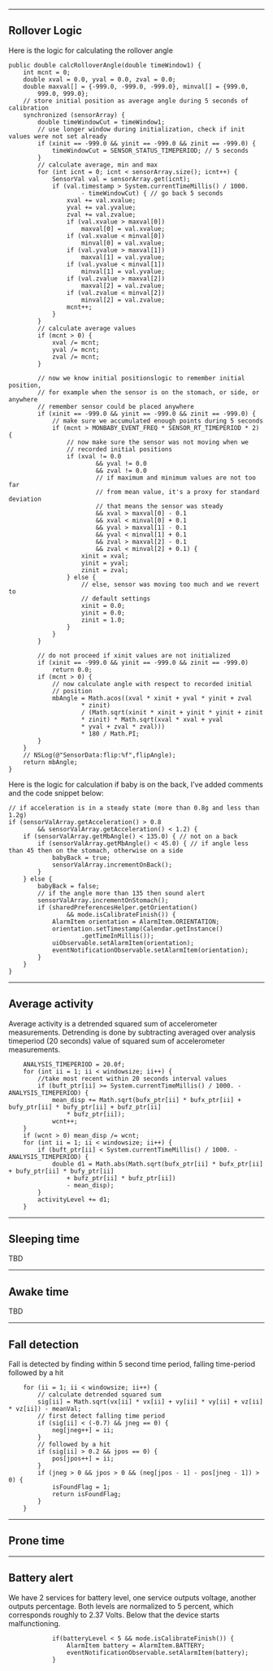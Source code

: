 ---------------
Rollover Logic
---------------
Here is the logic for calculating the rollover angle

    public double calcRolloverAngle(double timeWindow1) {
        int mcnt = 0;
        double xval = 0.0, yval = 0.0, zval = 0.0;
        double maxval[] = {-999.0, -999.0, -999.0}, minval[] = {999.0,
            999.0, 999.0};
        // store initial position as average angle during 5 seconds of calibration
        synchronized (sensorArray) {
            double timeWindowCut = timeWindow1;
            // use longer window during initialization, check if init values were not set already
            if (xinit == -999.0 && yinit == -999.0 && zinit == -999.0) {
                timeWindowCut = SENSOR_STATUS_TIMEPERIOD; // 5 seconds
            }
            // calculate average, min and max
            for (int icnt = 0; icnt < sensorArray.size(); icnt++) {
                SensorVal val = sensorArray.get(icnt);
                if (val.timestamp > System.currentTimeMillis() / 1000.
                        - timeWindowCut) { // go back 5 seconds
                    xval += val.xvalue;
                    yval += val.yvalue;
                    zval += val.zvalue;
                    if (val.xvalue > maxval[0])
                        maxval[0] = val.xvalue;
                    if (val.xvalue < minval[0])
                        minval[0] = val.xvalue;
                    if (val.yvalue > maxval[1])
                        maxval[1] = val.yvalue;
                    if (val.yvalue < minval[1])
                        minval[1] = val.yvalue;
                    if (val.zvalue > maxval[2])
                        maxval[2] = val.zvalue;
                    if (val.zvalue < minval[2])
                        minval[2] = val.zvalue;
                    mcnt++;
                }
            }
            // calculate average values
            if (mcnt > 0) {
                xval /= mcnt;
                yval /= mcnt;
                zval /= mcnt;
            }

            // now we know initial positionslogic to remember initial position, 
            // for example when the sensor is on the stomach, or side, or anywhere
            // remember sensor could be placed anywhere
            if (xinit == -999.0 && yinit == -999.0 && zinit == -999.0) {
                // make sure we accumulated enough points during 5 seconds
                if (mcnt > MONBABY_EVENT_FREQ * SENSOR_RT_TIMEPERIOD * 2) {
                    // now make sure the sensor was not moving when we
                    // recorded initial positions
                    if (xval != 0.0
                            && yval != 0.0
                            && zval != 0.0
                            // if maximum and minimum values are not too far
                            // from mean value, it's a proxy for standard deviation
                            // that means the sensor was steady
                            && xval > maxval[0] - 0.1
                            && xval < minval[0] + 0.1
                            && yval > maxval[1] - 0.1
                            && yval < minval[1] + 0.1
                            && zval > maxval[2] - 0.1
                            && zval < minval[2] + 0.1) {
                        xinit = xval;
                        yinit = yval;
                        zinit = zval;
                    } else {
                        // else, sensor was moving too much and we revert to
                        // default settings
                        xinit = 0.0;
                        yinit = 0.0;
                        zinit = 1.0;
                    }
                }
            }

            // do not proceed if xinit values are not initialized
            if (xinit == -999.0 && yinit == -999.0 && zinit == -999.0)
                return 0.0;
            if (mcnt > 0) {
                // now calculate angle with respect to recorded initial
                // position
                mbAngle = Math.acos((xval * xinit + yval * yinit + zval
                        * zinit)
                        / (Math.sqrt(xinit * xinit + yinit * yinit + zinit
                        * zinit) * Math.sqrt(xval * xval + yval
                        * yval + zval * zval)))
                        * 180 / Math.PI;
            }
        }
        // NSLog(@"SensorData:flip:%f",flipAngle);
        return mbAngle;
    }

Here is the logic for calculation if baby is on the back, I've added comments and the code snippet below:

    // if acceleration is in a steady state (more than 0.8g and less than 1.2g)
    if (sensorValArray.getAcceleration() > 0.8
            && sensorValArray.getAcceleration() < 1.2) {
        if (sensorValArray.getMbAngle() < 135.0) { // not on a back
            if (sensorValArray.getMbAngle() < 45.0) { // if angle less than 45 then on the stomach, otherwise on a side
                babyBack = true;
                sensorValArray.incrementOnBack();
            }
        } else {
            babyBack = false;
            // if the angle more than 135 then sound alert
            sensorValArray.incrementOnStomach();
            if (sharedPreferencesHelper.getOrientation()
                    && mode.isCalibrateFinish()) {
                AlarmItem orientation = AlarmItem.ORIENTATION;
                orientation.setTimestamp(Calendar.getInstance()
                        .getTimeInMillis());
                uiObservable.setAlarmItem(orientation);
                eventNotificationObservable.setAlarmItem(orientation);
            }
        }
    }

------------
Average activity
------------
Average activity is a detrended squared sum of accelerometer measurements. Detrending is done by subtracting averaged over analysis timeperiod (20 seconds) value of squared sum of accelerometer measurements.

        ANALYSIS_TIMEPERIOD = 20.0f;
        for (int ii = 1; ii < windowsize; ii++) {
            //take most recent within 20 seconds interval values
            if (buft_ptr[ii] >= System.currentTimeMillis() / 1000. - ANALYSIS_TIMEPERIOD) {
                mean_disp += Math.sqrt(bufx_ptr[ii] * bufx_ptr[ii] + bufy_ptr[ii] * bufy_ptr[ii] + bufz_ptr[ii]
                    * bufz_ptr[ii]);
                wcnt++;
        }
        if (wcnt > 0) mean_disp /= wcnt;
        for (int ii = 1; ii < windowsize; ii++) {
            if (buft_ptr[ii] < System.currentTimeMillis() / 1000. - ANALYSIS_TIMEPERIOD) {
                double d1 = Math.abs(Math.sqrt(bufx_ptr[ii] * bufx_ptr[ii] + bufy_ptr[ii] * bufy_ptr[ii]
                    + bufz_ptr[ii] * bufz_ptr[ii])
                    - mean_disp);
            }
            activityLevel += d1;
        }

------------
Sleeping time
------------
TBD

------------
Awake time
------------
TBD

------------
Fall detection
------------
Fall is detected by finding within 5 second time period, falling time-period followed by a hit

		for (ii = 1; ii < windowsize; ii++) {
            // calculate detrended squared sum
			sig[ii] = Math.sqrt(vx[ii] * vx[ii] + vy[ii] * vy[ii] + vz[ii] * vz[ii]) - meanVal;
            // first detect falling time period
			if (sig[ii] < (-0.7) && jneg == 0) {
				neg[jneg++] = ii;
			}
			// followed by a hit
			if (sig[ii] > 0.2 && jpos == 0) {
				pos[jpos++] = ii;
			}
			if (jneg > 0 && jpos > 0 && (neg[jpos - 1] - pos[jneg - 1]) > 0) {
	        	isFoundFlag = 1;
	        	return isFoundFlag;
			}
        }

------------
Prone time
------------

------------
Battery alert
------------
We have 2 services for battery level, one service outputs voltage, another outputs percentage. 
Both levels are normalized to 5 percent, which corresponds roughly to 2.37 Volts. Below that the device starts malfunctioning.

                if(batteryLevel < 5 && mode.isCalibrateFinish()) {
                    AlarmItem battery = AlarmItem.BATTERY;
                    eventNotificationObservable.setAlarmItem(battery);
                }
